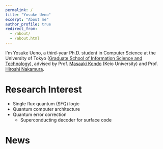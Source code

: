 ```yaml
---
permalink: /
title: "Yosuke Ueno"
excerpt: "About me"
author_profile: true
redirect_from:
  - /about/
  - /about.html
---
```


I'm Yosuke Ueno, a third-year Ph.D. student in Computer Science at the University of Tokyo ([Graduate School of Information Science and Technology](https://www.i.u-tokyo.ac.jp/index_e.shtml)), advised by Prof. [Masaaki Kondo](https://sites.google.com/view/kondo-lab/kondo?authuser=0) (Keio University) and Prof. [Hiroshi Nakamura](https://sites.google.com/g.ecc.u-tokyo.ac.jp/nakamura-en).







Research Interest
======
- Single flux quantum (SFQ) logic
- Quantum computer architecture
- Quantum error correction
  - Superconducting decoder for surface code

News
======